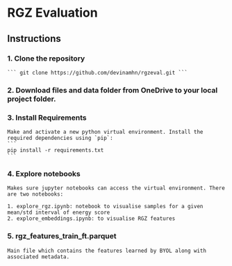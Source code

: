 # RGZ Evaluation

## Instructions

### 1. Clone the repository
    ``` git clone https://github.com/devinamhn/rgzeval.git ```

### 2. Download files and data folder from OneDrive to your local project folder.

### 3. Install Requirements
    Make and activate a new python virtual environment. Install the required dependencies using `pip`:
    ```
    pip install -r requirements.txt
    ```

### 4. Explore notebooks
    Makes sure jupyter notebooks can access the virtual environment. There are two notebooks:
    
    1. explore_rgz.ipynb: notebook to visualise samples for a given mean/std interval of energy score
    2. explore_embeddings.ipynb: to visualise RGZ features

### 5. rgz_features_train_ft.parquet
    Main file which contains the features learned by BYOL along with associated metadata.

